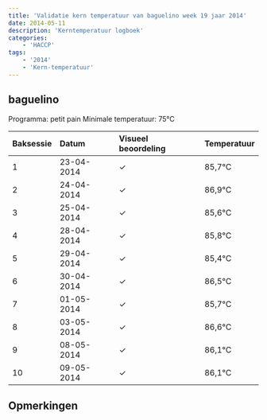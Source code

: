 ```yaml
---
title: 'Validatie kern temperatuur van baguelino week 19 jaar 2014'
date: 2014-05-11
description: 'Kerntemperatuur logboek'
categories:
    - 'HACCP'
tags:
    - '2014'
    - 'Kern-temperatuur'
---
```


## baguelino

Programma: petit pain
Minimale temperatuur: 75°C

| Baksessie | Datum | Visueel beoordeling | Temperatuur |
|:---|:---|:---|:---|
| 1 | 23-04-2014 | &check; | 85,7°C |
| 2 | 24-04-2014 | &check; | 86,9°C |
| 3 | 25-04-2014 | &check; | 85,6°C |
| 4 | 28-04-2014 | &check; | 85,8°C |
| 5 | 29-04-2014 | &check; | 85,4°C |
| 6 | 30-04-2014 | &check; | 86,5°C |
| 7 | 01-05-2014 | &check; | 85,7°C |
| 8 | 03-05-2014 | &check; | 86,6°C |
| 9 | 08-05-2014 | &check; | 86,1°C |
| 10 | 09-05-2014 | &check; | 86,1°C |

## Opmerkingen


